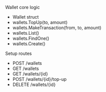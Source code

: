 Wallet core logic
- Wallet struct
- wallets.TopUp(to, amount)
- wallets.MakeTransaction(from, to, amount)
- wallets.List()
- wallets.FindOne()
- wallets.Create()

Setup routes
- POST /wallets
- GET /wallets
- GET /wallets/{id}
- POST /wallets/{id}/top-up
- DELETE /wallets/{id}